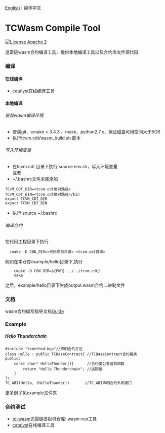 [English](./README.md) | 简体中文

# TCWasm Compile Tool

[![License Apache 2](https://img.shields.io/badge/license-apache%202-blue.svg?style=flat-square)](https://github.com/xunleichain/tcvm-cdt/blob/master/LICENSE)

迅雷链wasm合约编译工具，提供本地编译工具以及合约库文件源代码

### 编译
#### 在线编译
- [catalyst](https://catalyst.onethingcloud.com/#/catalyst)在线编译工具

#### 本地编译

###### 安装wasm编译环境
- 安装git、cmake > 3.4.3 、make、python2.7.x，保证磁盘可用空间大于5GB
- 执行tcvm.cdt/wasm_build.sh 脚本


###### 写入环境变量
- 在tcvm.cdt 目录下执行 source env.sh，写入环境变量<br>
或者
- ~/.bashrc文件末尾添加
```
TCVM_CDT_DIR=<tcvm.cdt绝对路径>
TCVM_CDT_BIN=<tcvm.cdt绝对路径>/bin
export TCVM_CDT_DIR
export TCVM_CDT_BIN
```
- 执行 source ~/.bashrc 


###### 编译合约

在代码工程目录下执行
```
  cmake -D CON_DIR=<代码项目目录> <tcvm.cdt目录>
```

例如在本仓库example/hello目录下,执行
```
    cmake -D CON_DIR=${PWD} ../../tcvm.cdt/
    make
```
之后，example/hello目录下生成output.wasm合约二进制文件



### 文档

wasm合约编写指导文档[Guide](doc/guide.md)

### Example

##### Hello Thunderchain
````
#include "tcmethod.hpp"//声明合约方法
class Hello : public TCBaseContract{ //TCBaseContract合约基类
public:
    const char* HelloThunder(){      //合约类公有成员函数
        return "Hello Thunderchain"; //返回值
    }
};
TC_ABI(Hello, (HelloThunder))		//TC_ABI声明合约外部接口
````
更多例子见example文件夹


### 合约测试
- [tc-wasm](https://github.com/xunleichain/tc-wasm)迅雷链虚拟机仓库: wasm-run工具
- [catalyst](https://catalyst.onethingcloud.com/#/catalyst)在线编译工具


